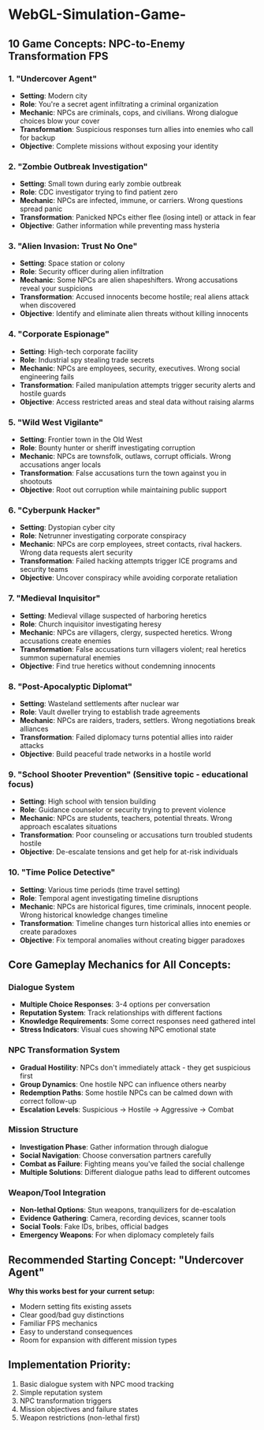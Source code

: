 # WebGL-Simulation-Game-

## 10 Game Concepts: NPC-to-Enemy Transformation FPS

### 1. **"Undercover Agent"**
- **Setting**: Modern city
- **Role**: You're a secret agent infiltrating a criminal organization
- **Mechanic**: NPCs are criminals, cops, and civilians. Wrong dialogue choices blow your cover
- **Transformation**: Suspicious responses turn allies into enemies who call for backup
- **Objective**: Complete missions without exposing your identity

### 2. **"Zombie Outbreak Investigation"**
- **Setting**: Small town during early zombie outbreak
- **Role**: CDC investigator trying to find patient zero
- **Mechanic**: NPCs are infected, immune, or carriers. Wrong questions spread panic
- **Transformation**: Panicked NPCs either flee (losing intel) or attack in fear
- **Objective**: Gather information while preventing mass hysteria

### 3. **"Alien Invasion: Trust No One"**
- **Setting**: Space station or colony
- **Role**: Security officer during alien infiltration
- **Mechanic**: Some NPCs are alien shapeshifters. Wrong accusations reveal your suspicions
- **Transformation**: Accused innocents become hostile; real aliens attack when discovered
- **Objective**: Identify and eliminate alien threats without killing innocents

### 4. **"Corporate Espionage"**
- **Setting**: High-tech corporate facility
- **Role**: Industrial spy stealing trade secrets
- **Mechanic**: NPCs are employees, security, executives. Wrong social engineering fails
- **Transformation**: Failed manipulation attempts trigger security alerts and hostile guards
- **Objective**: Access restricted areas and steal data without raising alarms

### 5. **"Wild West Vigilante"**
- **Setting**: Frontier town in the Old West
- **Role**: Bounty hunter or sheriff investigating corruption
- **Mechanic**: NPCs are townsfolk, outlaws, corrupt officials. Wrong accusations anger locals
- **Transformation**: False accusations turn the town against you in shootouts
- **Objective**: Root out corruption while maintaining public support

### 6. **"Cyberpunk Hacker"**
- **Setting**: Dystopian cyber city
- **Role**: Netrunner investigating corporate conspiracy
- **Mechanic**: NPCs are corp employees, street contacts, rival hackers. Wrong data requests alert security
- **Transformation**: Failed hacking attempts trigger ICE programs and security teams
- **Objective**: Uncover conspiracy while avoiding corporate retaliation

### 7. **"Medieval Inquisitor"**
- **Setting**: Medieval village suspected of harboring heretics
- **Role**: Church inquisitor investigating heresy
- **Mechanic**: NPCs are villagers, clergy, suspected heretics. Wrong accusations create enemies
- **Transformation**: False accusations turn villagers violent; real heretics summon supernatural enemies
- **Objective**: Find true heretics without condemning innocents

### 8. **"Post-Apocalyptic Diplomat"**
- **Setting**: Wasteland settlements after nuclear war
- **Role**: Vault dweller trying to establish trade agreements
- **Mechanic**: NPCs are raiders, traders, settlers. Wrong negotiations break alliances
- **Transformation**: Failed diplomacy turns potential allies into raider attacks
- **Objective**: Build peaceful trade networks in a hostile world

### 9. **"School Shooter Prevention"** (Sensitive topic - educational focus)
- **Setting**: High school with tension building
- **Role**: Guidance counselor or security trying to prevent violence
- **Mechanic**: NPCs are students, teachers, potential threats. Wrong approach escalates situations
- **Transformation**: Poor counseling or accusations turn troubled students hostile
- **Objective**: De-escalate tensions and get help for at-risk individuals

### 10. **"Time Police Detective"**
- **Setting**: Various time periods (time travel setting)
- **Role**: Temporal agent investigating timeline disruptions
- **Mechanic**: NPCs are historical figures, time criminals, innocent people. Wrong historical knowledge changes timeline
- **Transformation**: Timeline changes turn historical allies into enemies or create paradoxes
- **Objective**: Fix temporal anomalies without creating bigger paradoxes

## Core Gameplay Mechanics for All Concepts:

### Dialogue System
- **Multiple Choice Responses**: 3-4 options per conversation
- **Reputation System**: Track relationships with different factions
- **Knowledge Requirements**: Some correct responses need gathered intel
- **Stress Indicators**: Visual cues showing NPC emotional state

### NPC Transformation System
- **Gradual Hostility**: NPCs don't immediately attack - they get suspicious first
- **Group Dynamics**: One hostile NPC can influence others nearby
- **Redemption Paths**: Some hostile NPCs can be calmed down with correct follow-up
- **Escalation Levels**: Suspicious → Hostile → Aggressive → Combat

### Mission Structure
- **Investigation Phase**: Gather information through dialogue
- **Social Navigation**: Choose conversation partners carefully
- **Combat as Failure**: Fighting means you've failed the social challenge
- **Multiple Solutions**: Different dialogue paths lead to different outcomes

### Weapon/Tool Integration
- **Non-lethal Options**: Stun weapons, tranquilizers for de-escalation
- **Evidence Gathering**: Camera, recording devices, scanner tools
- **Social Tools**: Fake IDs, bribes, official badges
- **Emergency Weapons**: For when diplomacy completely fails

## Recommended Starting Concept: "Undercover Agent"
**Why this works best for your current setup:**
- Modern setting fits existing assets
- Clear good/bad guy distinctions
- Familiar FPS mechanics
- Easy to understand consequences
- Room for expansion with different mission types

## Implementation Priority:
1. Basic dialogue system with NPC mood tracking
2. Simple reputation system
3. NPC transformation triggers
4. Mission objectives and failure states
5. Weapon restrictions (non-lethal first)